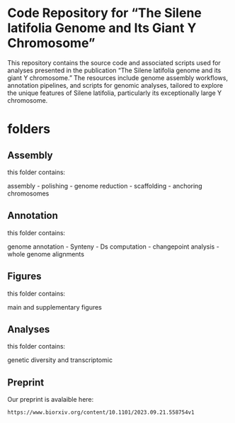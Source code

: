 # Code Repository for “The Silene latifolia Genome and Its Giant Y Chromosome”

This repository contains the source code and associated scripts used for analyses presented in the publication “The Silene latifolia genome and its giant Y chromosome.” 
The resources include genome assembly workflows, annotation pipelines, 
and scripts for genomic analyses, tailored to explore the unique features of Silene latifolia, particularly its exceptionally large Y chromosome.


# folders

## Assembly

this folder contains:

assembly - polishing - genome reduction - scaffolding - anchoring chromosomes

## Annotation

this folder contains:

genome annotation - Synteny - Ds computation - changepoint analysis - whole genome alignments

## Figures

this folder contains:

main and supplementary figures

## Analyses

this folder contains:

genetic diversity and transcriptomic

## Preprint

Our preprint is avalaible here:

```
https://www.biorxiv.org/content/10.1101/2023.09.21.558754v1
```


